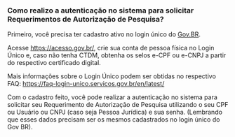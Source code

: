 <!DOCTYPE html>
<html>

<head>
  <meta charset="utf-8">
  <meta name="viewport" content="width=device-width, initial-scale=1.0">
  <title>1.1autenticaçãoNoSistema</title>
  <link rel="stylesheet" href="https://stackedit.io/style.css" />
</head>

<body class="stackedit">
  <div class="stackedit__html"><h3 id="como-realizo-a-autenticação-no-sistema-para-solicitar-requerimentos-de-autorização-de-pesquisa">Como realizo a autenticação no sistema para solicitar Requerimentos de Autorização de Pesquisa?</h3>
<p>Primeiro, você precisa ter cadastro ativo no login único do <a href="http://Gov.BR">Gov.BR</a>.</p>
<p>Acesse <a href="https://acesso.gov.br/">https://acesso.gov.br/</a>, crie sua conta de pessoa física no Login Único e, caso não tenha CTDM, obtenha os selos e-CPF ou e-CNPJ a partir do respectivo certificado digital.</p>
<p>Mais informações sobre o Login Único podem ser obtidas no respectivo FAQ: <a href="https://faq-login-unico.servicos.gov.br/en/latest/">https://faq-login-unico.servicos.gov.br/en/latest/</a></p>
<p>Com o cadastro feito, você pode realizar a autenticação no sistema para solicitar seu Requerimento de Autorização de Pesquisa utilizando o seu CPF ou Usuário ou CNPJ (caso seja Pessoa Jurídica) e sua senha. (Lembrando que esses dados precisam ser os mesmos cadastrados no login único do Gov BR).</p>
</div>
</body>

</html>
